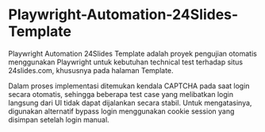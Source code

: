 # Playwright-Automation-24Slides-Template
Playwright Automation 24Slides Template adalah proyek pengujian otomatis menggunakan Playwright untuk kebutuhan technical test terhadap situs 24slides.com, khususnya pada halaman Template. 

Dalam proses implementasi ditemukan kendala CAPTCHA pada saat login secara otomatis, sehingga beberapa test case yang melibatkan login langsung dari UI tidak dapat dijalankan secara stabil. Untuk mengatasinya, digunakan alternatif bypass login menggunakan cookie session yang disimpan setelah login manual.
